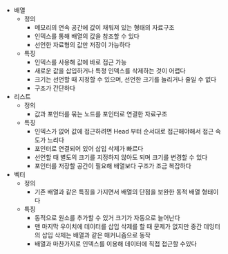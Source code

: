 - 배열
    - 정의
        - 메모리의 연속 공간에 값이 채워져 있는 형태의 자료구조
        - 인덱스를 통해 배열의 값을 참조할 수 있다
        - 선언한 자료형의 값만 저장이 가능하다
    - 특징
        - 인덱스를 사용해 값에 바로 접근 가능
        - 새로운 값을 삽입하거나 특정 인덱스를 삭제하는 것이 어렵다
        - 크기는 선언할 때 지정할 수 있으며, 선언한 크기를 늘리거나 줄일 수 없다
        - 구조가 간단하다
- 리스트
    - 정의
        - 값과 포인터를 묶는 노드를 포인터로 연결한 자료구조
    - 특징
        - 인덱스가 없어 값에 접근하려면 Head 부터 순서대로 접근해야해서 접근 속도가 느리다
        - 포인터로 연결되어 있어 삽입 삭제가 빠르다
        - 선언할 때 별도의 크기를 지정하지 않아도 되며 크기를 변경할 수 있다
        - 포인터를 저장할 공간이 필요해 배열보다 구조가 조금 복잡하다
- 벡터
    - 정의
        - 기존 배열과 같은 특징을 가지면서 배열의 단점을 보완한 동적 배열 형태이다
    - 특징
        - 동적으로 원소를 추가할 수 있거 크기가 자동으로 늘어난다
        - 맨 마지막 우이치에 데이터를 삽입 삭제를 할 때 문제가 없지만 중간 데잉터의 삽입 삭제는 배열과 같은 매커니즘으로 동작
        - 배열과 마찬가지로 인덱스를 이용해 데이터에 직접 접근할 수있다